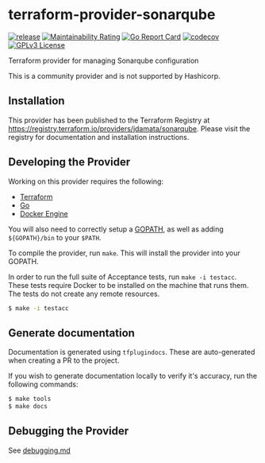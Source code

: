 # terraform-provider-sonarqube

[![release](https://github.com/jdamata/terraform-provider-sonarqube/actions/workflows/release.yaml/badge.svg)](https://github.com/jdamata/terraform-provider-sonarqube/actions/workflows/release.yaml)
[![Maintainability Rating](https://sonarcloud.io/api/project_badges/measure?project=jdamata_terraform-provider-sonarqube&metric=sqale_rating)](https://sonarcloud.io/dashboard?id=jdamata_terraform-provider-sonarqube)
[![Go Report Card](https://goreportcard.com/badge/github.com/jdamata/terraform-provider-sonarqube)](https://goreportcard.com/report/github.com/jdamata/terraform-provider-sonarqube)
[![codecov](https://codecov.io/gh/jdamata/terraform-provider-sonarqube/branch/master/graph/badge.svg)](https://codecov.io/gh/jdamata/terraform-provider-sonarqube)
[![GPLv3 License](https://img.shields.io/badge/License-GPL%20v3-yellow.svg)](https://opensource.org/licenses/)

Terraform provider for managing Sonarqube configuration

This is a community provider and is not supported by Hashicorp.

## Installation

This provider has been published to the Terraform Registry at https://registry.terraform.io/providers/jdamata/sonarqube. Please visit the registry for documentation and installation instructions.

## Developing the Provider

Working on this provider requires the following:

- [Terraform](https://www.terraform.io/downloads.html)
- [Go](http://www.golang.org)
- [Docker Engine](https://docs.docker.com/engine/install/)

You will also need to correctly setup a [GOPATH](http://golang.org/doc/code.html#GOPATH), as well as adding `${GOPATH}/bin` to your `$PATH`.

To compile the provider, run `make`. This will install the provider into your GOPATH.

In order to run the full suite of Acceptance tests, run `make -i testacc`. These tests require Docker to be installed on the machine that runs them. The tests do not create any remote resources.

```sh
$ make -i testacc
```

## Generate documentation

Documentation is generated using `tfplugindocs`. These are auto-generated when creating a PR to the project. 

If you wish to generate documentation locally to verify it's accuracy, run the following commands:

```sh
$ make tools
$ make docs
```

## Debugging the Provider

See [debugging.md](debugging.md)
